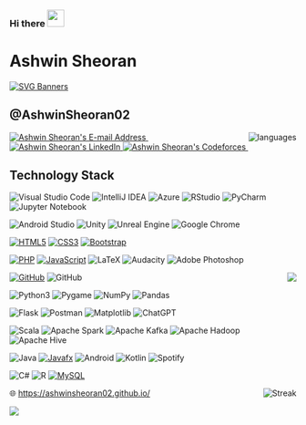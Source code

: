 ### Hi there <img src="https://raw.githubusercontent.com/MartinHeinz/MartinHeinz/master/wave.gif" height="30px" width="30px">

<!--
**AshwinSheoran02/AshwinSheoran02** is a ✨ _special_ ✨ repository because its `README.md` (this file) appears on your GitHub profile.

Here are some ideas to get you started:

- 🔭 I’m currently working on ...
- 🌱 I’m currently learning ...
- 👯 I’m looking to collaborate on ...
- 🤔 I’m looking for help with ...
- 💬 Ask me about ...
- 📫 How to reach me: ...
- 😄 Pronouns: ...
- ⚡ Fun fact: ...
-->
# Ashwin Sheoran
[![SVG Banners](https://svg-banners.vercel.app/api?type=origin&text1=Ashwin%20Sheoran%20🤠&width=800&height=150)](https://github.com/AshwinSheoran02)


## @AshwinSheoran02

<img align='right' src="https://github-readme-stats.vercel.app/api/top-langs/?username=AshwinSheoran02&hide=lua&layout=compact&langs_count=10" alt="languages">


<div align="left">
  <a href="mailto:ashwin20288@iiitd.ac.in" target="_blank" rel="noreferrer"> <img alt="Ashwin Sheoran's E-mail Address" src="https://img.shields.io/badge/E&#8209;mail-D14836?style=for-the-badge&logo=gmail&logoColor=white" /> </a>
  &nbsp;
  <a href="https://www.linkedin.com/in/ashwin-sheoran-731a67231/" target="_blank" rel="noreferrer"> <img alt="Ashwin Sheoran's LinkedIn" src="https://img.shields.io/badge/LinkedIn-0077B5?style=for-the-badge&logo=linkedin&logoColor=white" /> </a>
  <a href="https://codeforces.com/profile/AshwinSheoran" target="_blank" rel="noreferrer"> <img alt="Ashwin Sheoran's Codeforces" src="https://img.shields.io/badge/Codeforces-445f9d?style=for-the-badge&logo=Codeforces&logoColor=white" /> </a>
  &nbsp;
 </div>

## Technology Stack


![Visual Studio Code](https://img.shields.io/badge/Visual%20Studio%20Code-0078d7.svg?style=for-the-badge&logo=visual-studio-code&logoColor=white)
![IntelliJ IDEA](https://img.shields.io/badge/IntelliJIDEA-000000.svg?style=for-the-badge&logo=intellij-idea&logoColor=white)
![Azure](https://img.shields.io/badge/azure-%230072C6.svg?style=for-the-badge&logo=microsoftazure&logoColor=white)
![RStudio](https://img.shields.io/badge/RStudio-4285F4?style=for-the-badge&logo=rstudio&logoColor=white)
![PyCharm](https://img.shields.io/badge/pycharm-143?style=for-the-badge&logo=pycharm&logoColor=black&color=black&labelColor=green)
![Jupyter Notebook](https://img.shields.io/badge/jupyter-%23FA0F00.svg?style=for-the-badge&logo=jupyter&logoColor=white)

![Android Studio](https://img.shields.io/badge/Android_Studio-3DDC84?style=for-the-badge&logo=android-studio&logoColor=white)
![Unity](https://img.shields.io/badge/unity-%23000000.svg?style=for-the-badge&logo=unity&logoColor=white)
![Unreal Engine](https://img.shields.io/badge/unrealengine-%23313131.svg?style=for-the-badge&logo=unrealengine&logoColor=white)
![Google Chrome](https://img.shields.io/badge/Google%20Chrome-4285F4?style=for-the-badge&logo=GoogleChrome&logoColor=white)




[![HTML5](https://img.shields.io/badge/HTML5-E34F26?style=for-the-badge&logo=html5&logoColor=white)](https://github.com/AshwinSheoran02/)
[![CSS3](https://img.shields.io/badge/CSS3-1572B6?style=for-the-badge&logo=css3&logoColor=white)](https://github.com/AshwinSheoran02/)
[![Bootstrap](https://img.shields.io/badge/Bootstrap-563D7C?style=for-the-badge&logo=bootstrap&logoColor=white)](https://github.com/AshwinSheoran02/)


[![PHP](https://img.shields.io/badge/PHP-777BB4?style=for-the-badge&logo=php&logoColor=white)](https://github.com/AshwinSheoran/)
[![JavaScript](https://img.shields.io/badge/JavaScript-F7DF1E?style=for-the-badge&logo=javascript&logoColor=black)](https://github.com/AshwinSheoran/)
![LaTeX](https://img.shields.io/badge/latex-%23008080.svg?style=for-the-badge&logo=latex&logoColor=white)
![Audacity](https://img.shields.io/badge/Audacity-0000CC?style=for-the-badge&logo=audacity&logoColor=white)
![Adobe Photoshop](https://img.shields.io/badge/adobe%20photoshop-%2331A8FF.svg?style=for-the-badge&logo=adobe%20photoshop&logoColor=white)

<img align='right' src="https://github-readme-stats-sigma-five.vercel.app/api?username=AshwinSheoran02&show_icons=true&count_private=true&include_all_commits=true&theme=flag-india">

[![GitHub](https://img.shields.io/badge/GitHub-100000?style=for-the-badge&logo=github&logoColor=white)](https://github.com/AshwinSheoran02/)
![GitHub](https://img.shields.io/badge/GitHub%20Pages-222222?style=for-the-badge&logo=GitHub%20Pages&logoColor=white)


![Python3](https://img.shields.io/badge/Python-FFD43B?style=for-the-badge&logo=python&logoColor=blue)
![Pygame](https://img.shields.io/badge/PyGame-FF0000?style=for-the-badge&logo=python&logoColor=yellow)
![NumPy](https://img.shields.io/badge/Numpy-777BB4?style=for-the-badge&logo=numpy&logoColor=white)
![Pandas](https://img.shields.io/badge/Pandas-2C2D72?style=for-the-badge&logo=pandas&logoColor=white)

![Flask](https://img.shields.io/badge/flask-%23000.svg?style=for-the-badge&logo=flask&logoColor=white)
![Postman](https://img.shields.io/badge/Postman-FF6C37?style=for-the-badge&logo=postman&logoColor=white)
![Matplotlib](https://img.shields.io/badge/Matplotlib-%23ffffff.svg?style=for-the-badge&logo=Matplotlib&logoColor=black)
![ChatGPT](https://img.shields.io/badge/chatGPT-74aa9c?style=for-the-badge&logo=openai&logoColor=white)

![Scala](https://img.shields.io/badge/scala-%23DC322F.svg?style=for-the-badge&logo=scala&logoColor=white)
![Apache Spark](https://img.shields.io/badge/Apache_Spark-FFFFFF?style=for-the-badge&logo=apachespark&logoColor=#E35A16)
![Apache Kafka](https://img.shields.io/badge/Apache%20Kafka-000?style=for-the-badge&logo=apachekafka)
![Apache Hadoop](https://img.shields.io/badge/Apache%20Hadoop-66CCFF?style=for-the-badge&logo=apachehadoop&logoColor=black)
![Apache Hive](https://img.shields.io/badge/Apache%20Hive-FDEE21?style=for-the-badge&logo=apachehive&logoColor=black)

![Java](https://img.shields.io/badge/java-%23ED8B00.svg?style=for-the-badge&logo=openjdk&logoColor=white)
[![Javafx](https://img.shields.io/badge/JavaFx-ADD8E6?style=for-the-badge&logo=java&logoColor=white)](https://github.com/AshwinSheoran02/)
![Android](https://img.shields.io/badge/Android-3DDC84?style=for-the-badge&logo=android&logoColor=white)
![Kotlin](https://img.shields.io/badge/kotlin-%237F52FF.svg?style=for-the-badge&logo=kotlin&logoColor=white)
![Spotify](https://img.shields.io/badge/Spotify-1ED760?style=for-the-badge&logo=spotify&logoColor=white)

![C#](https://img.shields.io/badge/c%23-%23239120.svg?style=for-the-badge&logo=c-sharp&logoColor=white)
![R](https://img.shields.io/badge/r-%23276DC3.svg?style=for-the-badge&logo=r&logoColor=white)
[![MySQL](https://img.shields.io/badge/MySQL-005C84?style=for-the-badge&logo=mysql&logoColor=white)](https://github.com/AshwinSheoran02/)

<img align='right' src="http://github-readme-streak-stats.herokuapp.com/?user=AshwinSheoran02&theme=flag-india&hide_border=true&date_format=M%20j%5B%2C%20Y%5D" alt="Streak">

:globe_with_meridians: https://ashwinsheoran02.github.io/

![](https://komarev.com/ghpvc/?username=AshwinSheoran02&style=flat-square)




<!--![Top Langs](https://github-readme-stats.vercel.app/api/top-langs/?username=AshwinSheoran02&theme=tokyonight) -->




